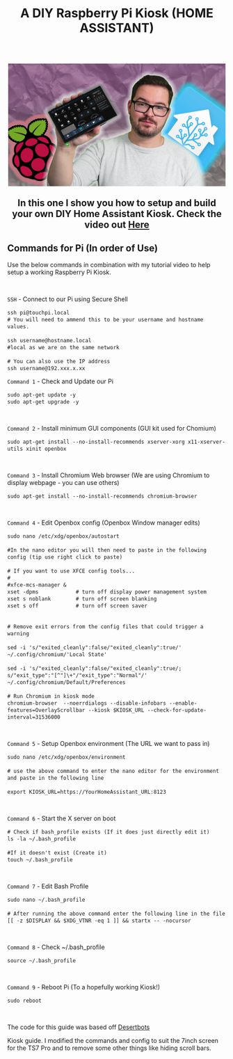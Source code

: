   <br>
  <h1 align="center">A DIY Raspberry Pi Kiosk (HOME ASSISTANT)</h1>
  <br>
 <h2 align="center">
<img src="https://github.com/MarkWattTech/MarkWattTech-Tutorials/blob/main/Images/thumbnails/kiosk.png" width="500">
  </br>
                                                                                                                                          
<p>In this one I show you how to setup and build your own DIY Home Assistant Kiosk. Check the video out <a href="https://youtu.be/M3-m2fDttmg" target="_blank">Here</a></p> 
</h2>	

<h2> Commands for Pi (In order of Use) </h2>
<p> Use the below commands in combination with my tutorial video to help setup a working Raspberry Pi Kiosk. </p>
</br>

`SSH` - Connect to our Pi using Secure Shell
```
ssh pi@touchpi.local
# You will need to ammend this to be your username and hostname values.

ssh username@hostname.local 
#local as we are on the same network

# You can also use the IP address
ssh username@192.xxx.x.xx
```


`Command 1` - Check and Update our Pi
```
sudo apt-get update -y
sudo apt-get upgrade -y
```

</br>

`Command 2` - Install minimum GUI components (GUI kit used for Chomium)
```
sudo apt-get install --no-install-recommends xserver-xorg x11-xserver-utils xinit openbox
```

</br>

`Command 3` - Install Chromium Web browser (We are using Chromium to display webpage - you can use others)
```
sudo apt-get install --no-install-recommends chromium-browser
```

</br>

`Command 4` - Edit Openbox config (Openbox Window manager edits)
```
sudo nano /etc/xdg/openbox/autostart

#In the nano editor you will then need to paste in the following config (tip use right click to paste)

# If you want to use XFCE config tools...
#
#xfce-mcs-manager &
xset -dpms            # turn off display power management system
xset s noblank        # turn off screen blanking
xset s off            # turn off screen saver


# Remove exit errors from the config files that could trigger a warning

sed -i 's/"exited_cleanly":false/"exited_cleanly":true/' ~/.config/chromium/'Local State'

sed -i 's/"exited_cleanly":false/"exited_cleanly":true/; s/"exit_type":"[^"]\+"/"exit_type":"Normal"/' ~/.config/chromium/Default/Preferences

# Run Chromium in kiosk mode
chromium-browser  --noerrdialogs --disable-infobars --enable-features=OverlayScrollbar --kiosk $KIOSK_URL --check-for-update-interval=31536000
```

</br>

`Command 5` - Setup Openbox environment (The URL we want to pass in)
```
sudo nano /etc/xdg/openbox/environment

# use the above command to enter the nano editor for the environment and paste in the following line

export KIOSK_URL=https://YourHomeAssistant_URL:8123
```

</br>

`Command 6` - Start the X server on boot
```
# Check if bash_profile exists (If it does just directly edit it)
ls -la ~/.bash_profile

#If it doesn't exist (Create it)
touch ~/.bash_profile
```

</br>

`Command 7` - Edit Bash Profile
```
sudo nano ~/.bash_profile

# After running the above command enter the following line in the file
[[ -z $DISPLAY && $XDG_VTNR -eq 1 ]] && startx -- -nocursor
```

</br>

`Command 8` - Check ~/.bash_profile
```
source ~/.bash_profile
```

</br>

`Command 9` - Reboot Pi (To a hopefully working Kiosk!)
```
sudo reboot
```


</br>
<p> The code for this guide was based off <a href="https://desertbot.io/blog/raspberry-pi-touchscreen-kiosk-setup" target="_blank">Desertbots</a></p>  Kiosk guide. I modified the commands and config to suit the 7inch screen for the TS7 Pro
and to remove some other things like hiding scroll bars.</p>
